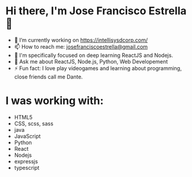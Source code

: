 # Hi there, I'm Jose Francisco Estrella 👋

<!--
**JoseFcoEstrella/JoseFcoEstrella** is a ✨ _special_ ✨ repository because its `README.md` (this file) appears on your GitHub profile.

Here are some ideas to get you started:

- 🔭 I’m currently working on https://intellisysdcorp.com/
- 👯 I’m looking to collaborate on ...
- 🤔 I’m looking for help with ...
- 💬 Ask me about ...

- 😄 Pronouns: ...
- ⚡ Fun fact: ...
-->

- 🔭 I’m currently working on https://intellisysdcorp.com/
- 📫 How to reach me: josefranciscoestrella@gmail.com
- 🌱 I'm specifically focused on deep learning ReactJS and Nodejs.
- 💬 Ask me about ReactJS, Node.js, Python, Web Developement
- ⚡ Fun fact: I love play videogames and learning about programming, close friends call me Dante.

# I was working with:
- HTML5
- CSS, scss, sass
- java
- JavaScript
- Python
- React
- Nodejs
- expressjs
- typescript

